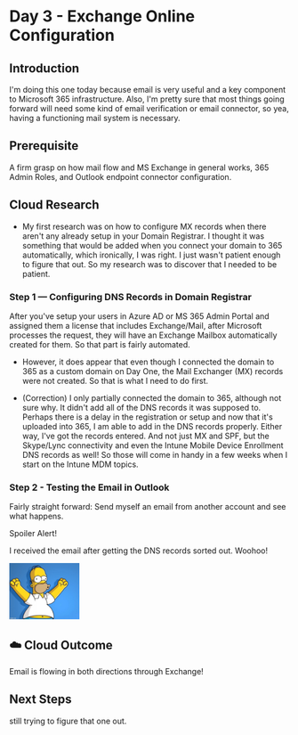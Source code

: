 

# Day 3 - Exchange Online Configuration 

## Introduction

I'm doing this one today because email is very useful and a key component to Microsoft 365 infrastructure. Also, I'm pretty sure that most things going forward will need some kind of email verification or email connector, so yea, having a functioning mail system is necessary. 

## Prerequisite

A firm grasp on how mail flow and MS Exchange in general works, 365 Admin Roles, and Outlook endpoint connector configuration.  



## Cloud Research

- My first research was on how to configure MX records when there aren't any already setup in your Domain Registrar.  I thought it was something that would be added when you connect your domain to 365 automatically, which ironically, I was right.  I just wasn't patient enough to figure that out.  So my research was to discover that I needed to be patient. 


### Step 1 — Configuring DNS Records in Domain Registrar

After you've setup your users in Azure AD or MS 365 Admin Portal and assigned them a license that includes Exchange/Mail, after Microsoft processes the request, they will have an Exchange Mailbox automatically created for them.  So that part is fairly automated.  

- However, it does appear that even though I connected the domain to 365 as a custom domain on Day One, the Mail Exchanger (MX) records were not created.  So that is what I need to do first.  

- (Correction) I only partially connected the domain to 365, although not sure why.  It didn't add all of the DNS records it was supposed to.  Perhaps there is a delay in the registration or setup and now that it's uploaded into 365, I am able to add in the DNS records properly.  Either way, I've got the records entered.  And not just MX and SPF, but the Skype/Lync connectivity and even the Intune Mobile Device Enrollment DNS records as well! So those will come in handy in a few weeks when I start on the Intune MDM topics. 

### Step 2 - Testing the Email in Outlook

Fairly straight forward:  Send myself an email from another account and see what happens.  

Spoiler Alert!

I received the email after getting the DNS records sorted out.  Woohoo! 

<p align="left">
  <img src="homer-woohoo.jpg" width="25%" height="25%"/>
</p>



## ☁️ Cloud Outcome

Email is flowing in both directions through Exchange! 

## Next Steps

still trying to figure that one out. 


